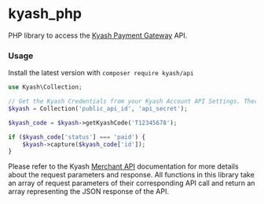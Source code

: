 # kyash_php
PHP library to access the [Kyash Payment Gateway](http://www.kyash.com/) API.

### Usage
Install the latest version with ```composer require kyash/api```

```php
use Kyash\Collection;

// Get the Kyash Credentials from your Kyash Account API Settings. There is a separate set of credentials for production and development environments.
$kyash = Collection('public_api_id', 'api_secret');

$kyash_code = $kyash->getKyashCode('T12345678');

if ($kyash_code['status'] === 'paid') {
    $kyash->capture($kyash_code['id']);
}
```

Please refer to the Kyash [Merchant API](http://secure.kyash.com/doc/merchant_api.pdf) documentation for more details about the request parameters and response.
All functions in this library take an array of request parameters of their corresponding API call and return an array representing the JSON response of the API.
